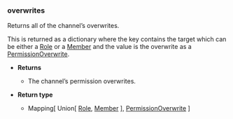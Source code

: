 ### overwrites [](https://discordpy.readthedocs.io/en/v1.7.3/api.html#discord.abc.GuildChannel.overwrites)

Returns all of the channel’s overwrites.

This is returned as a dictionary where the key contains the target which can be either a [Role](discord/Discord%20Models/Role/Role) or a [Member](discord/Discord%20Models/Member/Member) and the value is the overwrite as a [PermissionOverwrite](discord/Data%20Classes/PermissionOverwrite/PermissionOverwrite).

- **Returns**

	- The channel’s permission overwrites.

- **Return type**

	- Mapping\[ Union\[ [Role](discord/Discord%20Models/Role/Role), [Member](discord/Discord%20Models/Member/Member) ], [PermissionOverwrite](discord/Data%20Classes/PermissionOverwrite/PermissionOverwrite) ]

